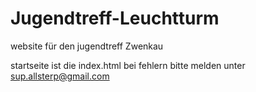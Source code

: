# Jugendtreff-Leuchtturm
website für den jugendtreff Zwenkau

startseite ist die index.html
bei fehlern bitte melden unter sup.allsterp@gmail.com
